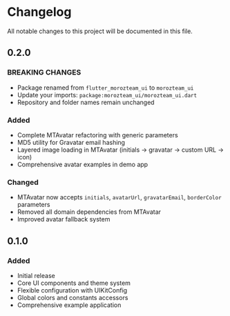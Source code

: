 # Changelog

All notable changes to this project will be documented in this file.

## 0.2.0

### BREAKING CHANGES
- Package renamed from `flutter_morozteam_ui` to `morozteam_ui`
- Update your imports: `package:morozteam_ui/morozteam_ui.dart`
- Repository and folder names remain unchanged

### Added
- Complete MTAvatar refactoring with generic parameters
- MD5 utility for Gravatar email hashing
- Layered image loading in MTAvatar (initials → gravatar → custom URL → icon)
- Comprehensive avatar examples in demo app

### Changed
- MTAvatar now accepts `initials`, `avatarUrl`, `gravatarEmail`, `borderColor` parameters
- Removed all domain dependencies from MTAvatar
- Improved avatar fallback system

## 0.1.0

### Added
- Initial release
- Core UI components and theme system
- Flexible configuration with UIKitConfig
- Global colors and constants accessors
- Comprehensive example application

